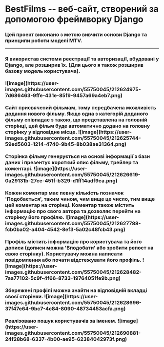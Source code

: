 <h1>BestFilms -- веб-сайт, створений за допомогою фреймворку Django</h1>
<h3>
  Цей проект виконано з метою вивчити основи Django та принципи роботи моделі MTV.
</h3>

<hr>

<h3>
  Я використав системи реєстрації та авторизації, вбудовані у Django, але розширив їх. (Для цього я також розширив базову модель користувача).<br><br>
  ![image](https://user-images.githubusercontent.com/55750045/212624975-7d686463-9ffe-431e-85f9-9457a69a4eb7.png)<br><br>
  Сайт присвячений фільмам, тому передбачена можливість додання нового фільму. Якщо одна з категорій доданого фільму співпадає з такою, що представлена на головній       сторінці, цей фільм буде автоматично додано на головну сторінку у відповідне місце.
  ![image](https://user-images.githubusercontent.com/55750045/212625744-59ed5603-1214-4740-9b45-8b038ae31364.png)<br><br>
Сторінка фільму генерується на основі інформації з бази даних і презентує короткий опис фільму, трейлер та коментарі.
![image](https://user-images.githubusercontent.com/55750045/212626619-0a29131b-27ce-451f-b329-d1ff14adf9ea.png)<br><br>
Кожен коментар має певну кількість позначок 'Подобається', таким чином, чим вище це число, тим вище цей коментар на сторінці.
Коментар також містить інформацію про свого автора та дозволяє перейти на сторінку його профілю.
![image](https://user-images.githubusercontent.com/55750045/212627788-fcb0ba02-a404-4542-8ef3-5a02c48fcb43.png)<br><br>
Профіль містить інформацію про користувача та його дописи (дописи можна 'Вподобати' або зробити репост на свою сторінку). Користувачу можна написати повідомлення або почати відстежувати його профіль.
  ![image](https://user-images.githubusercontent.com/55750045/212628482-7aa77102-5c9f-4f66-8733-19764051fe9b.png)<br><br>
Збережені профілі можна знайти на відповідній вкладці своєї сторінки.
![image](https://user-images.githubusercontent.com/55750045/212628696-37f47e64-9bc7-4c84-8090-48734453acfa.png)<br><br>
  Реалізовано пошук користувачів за іменем.
  ![image](https://user-images.githubusercontent.com/55750045/212690881-24f28b68-6337-4b00-ae95-62384042973f.png)<br><br>


  

</h3>
